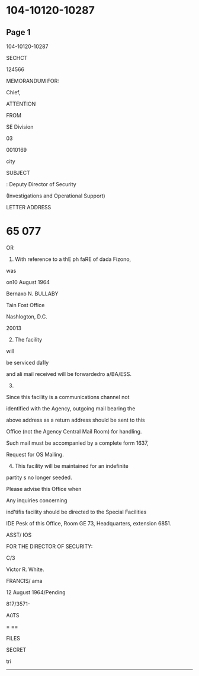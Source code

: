 # 104-10120-10287

## Page 1

104-10120-10287

SECHCT

124566

MEMORANDUM FOR:

Chief,

ATTENTION

FROM

SE Division

03

0010169

city

SUBJECT

: Deputy Director of Security

(Investigations and Operational Support)

LETTER ADDRESS

# 65 077

OR

1. With reference to a thE ph faRE of dada Fizono,

was

on10 August 1964

Bernaxo N. BULLABY

Tain Fost Office

Nashlogton, D.C.

20013

2. The facility

will

be serviced da1ly

and ali mail received will be forwardedro a/BA/ESS.

3.

Since this facility is a communications channel not

identified with the Agency, outgoing mail bearing the

above address as a return address should be sent to this

Office (not the Agency Central Mail Room) for handling.

Such mail must be accompanied by a complete form 1637,

Request for OS Mailing.

4. This facility will be maintained for an indefinite

partity s no longer seeded.

Please advise this Office when

Any inquiries concerning

ind'tifis facility should be directed to the Special Facilities

IDE Pesk of this Office, Room GE 73, Headquarters, extension 6851.

ASST/ IOS

FOR THE DIRECTOR OF SECURITY:

C/3

Victor R. White.

FRANCIS/ ama

12 August 1964/Pending

817/3571-

AúTS

= ==

FILES

SECRET

tri

---

